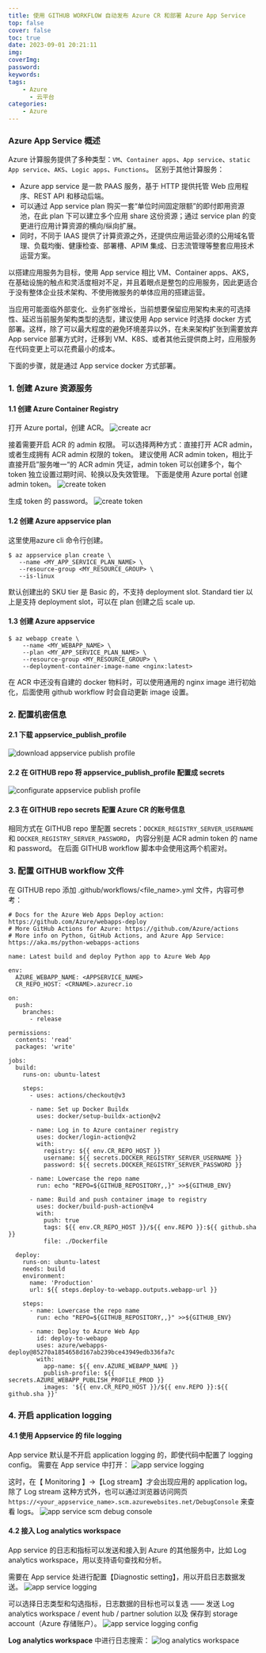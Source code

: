 ```yaml
---
title: 使用 GITHUB WORKFLOW 自动发布 Azure CR 和部署 Azure App Service
top: false
cover: false
toc: true
date: 2023-09-01 20:21:11
img:
coverImg:
password:
keywords:
tags:
    - Azure
	  - 云平台
categories:
    - Azure
---
```

### Azure App Service 概述
Azure 计算服务提供了多种类型：`VM`、`Container apps`、`App service`、`static App service`、`AKS`、`Logic apps`、`Functions`。
区别于其他计算服务：
- Azure app service 是一款 PAAS 服务，基于 HTTP 提供托管 Web 应用程序、REST API 和移动后端。
- 可以通过 App service plan 购买一套“单位时间固定限额”的即付即用资源池，在此 plan 下可以建立多个应用 share 这份资源；通过 service plan 的变更进行应用计算资源的横向/纵向扩展。
- 同时，不同于 IAAS 提供了计算资源之外，还提供应用运营必须的公用域名管理、负载均衡、健康检查、部署槽、APIM 集成、日志流管理等整套应用技术运营方案。

以搭建应用服务为目标，使用 App service 相比 VM、Container apps、AKS，在基础设施的触点和灵活度相对不足，并且着眼点是整包的应用服务，因此更适合于没有整体企业技术架构、不使用微服务的单体应用的搭建运营。

当应用可能面临外部变化、业务扩张增长，当前想要保留应用架构未来的可选择性、延迟当前服务架构类型的选型，建议使用 App service 时选择 docker 方式部署。这样，除了可以最大程度的避免环境差异以外，在未来架构扩张到需要放弃 App service 部署方式时，迁移到 VM、K8S、或者其他云提供商上时，应用服务在代码变更上可以花费最小的成本。

下面的步骤，就是通过 App service docker 方式部署。

### 1. 创建 Azure 资源服务
#### 1.1 创建 Azure Container Registry
打开 Azure portal，创建 ACR。
![create acr](./使用-GITHUB-WORKFLOW-自动发布-Azure-CR-和部署-Azure-App-Service/create_acr.png)

接着需要开启 ACR 的 admin 权限。
可以选择两种方式：直接打开 ACR admin，或者生成拥有 ACR admin 权限的 token。
建议使用 ACR admin token，相比于直接开启”服务唯一“的 ACR admin 凭证，admin token 可以创建多个，每个 token 独立设置过期时间、轮换以及失效管理。
下面是使用 Azure portal 创建 admin token。
![create token](./使用-GITHUB-WORKFLOW-自动发布-Azure-CR-和部署-Azure-App-Service/create_acr_token_01.png)

生成 token 的 password。
![create token](./使用-GITHUB-WORKFLOW-自动发布-Azure-CR-和部署-Azure-App-Service/create_acr_token_02.png)

#### 1.2 创建 Azure appservice plan
这里使用azure cli 命令行创建。
```
$ az appservice plan create \
   --name <MY_APP_SERVICE_PLAN_NAME> \
   --resource-group <MY_RESOURCE_GROUP> \
   --is-linux 
```
默认创建出的 SKU tier 是 Basic 的，不支持 deployment slot.
Standard tier 以上是支持 deployment slot，可以在 plan 创建之后 scale up.

#### 1.3 创建 Azure appservice
```
$ az webapp create \
    --name <MY_WEBAPP_NAME> \
    --plan <MY_APP_SERVICE_PLAN_NAME> \
    --resource-group <MY_RESOURCE_GROUP> \
    --deployment-container-image-name <nginx:latest>
```
在 ACR 中还没有自建的 docker 物料时，可以使用通用的 nginx image 进行初始化，后面使用 github workflow 时会自动更新 image 设置。

### 2. 配置机密信息
#### 2.1 下载 appservice_publish_profile
![download appservice publish profile](./使用-GITHUB-WORKFLOW-自动发布-Azure-CR-和部署-Azure-App-Service/download_appservice_publish_profile.png)

#### 2.2 在 GITHUB repo 将 appservice_publish_profile 配置成 secrets
![configurate appservice publish profile](./使用-GITHUB-WORKFLOW-自动发布-Azure-CR-和部署-Azure-App-Service/configure_appservice_publish_profile.png)

#### 2.3 在 GITHUB repo secrets 配置 Azure CR 的账号信息
相同方式在 GITHUB repo 里配置 secrets：`DOCKER_REGISTRY_SERVER_USERNAME` 和 `DOCKER_REGISTRY_SERVER_PASSWORD`， 内容分别是 ACR admin token 的 name 和 password。
在后面 GITHUB workflow 脚本中会使用这两个机密对。

### 3. 配置 GITHUB workflow 文件
在 GITHUB repo 添加 .github/workflows/<file_name>.yml 文件，内容可参考：
```
# Docs for the Azure Web Apps Deploy action: https://github.com/Azure/webapps-deploy
# More GitHub Actions for Azure: https://github.com/Azure/actions
# More info on Python, GitHub Actions, and Azure App Service: https://aka.ms/python-webapps-actions

name: Latest build and deploy Python app to Azure Web App

env:
  AZURE_WEBAPP_NAME: <APPSERVICE_NAME>
  CR_REPO_HOST: <CRNAME>.azurecr.io

on:
  push:
    branches:
      - release

permissions:
  contents: 'read'
  packages: 'write'

jobs:
  build:
    runs-on: ubuntu-latest

    steps:
      - uses: actions/checkout@v3

      - name: Set up Docker Buildx
        uses: docker/setup-buildx-action@v2

      - name: Log in to Azure container registry
        uses: docker/login-action@v2
        with:
          registry: ${{ env.CR_REPO_HOST }}
          username: ${{ secrets.DOCKER_REGISTRY_SERVER_USERNAME }}
          password: ${{ secrets.DOCKER_REGISTRY_SERVER_PASSWORD }}

      - name: Lowercase the repo name
        run: echo "REPO=${GITHUB_REPOSITORY,,}" >>${GITHUB_ENV}

      - name: Build and push container image to registry
        uses: docker/build-push-action@v4
        with:
          push: true
          tags: ${{ env.CR_REPO_HOST }}/${{ env.REPO }}:${{ github.sha }}
          file: ./Dockerfile

  deploy:
    runs-on: ubuntu-latest
    needs: build
    environment:
      name: 'Production'
      url: ${{ steps.deploy-to-webapp.outputs.webapp-url }}

    steps:
      - name: Lowercase the repo name
        run: echo "REPO=${GITHUB_REPOSITORY,,}" >>${GITHUB_ENV}

      - name: Deploy to Azure Web App
        id: deploy-to-webapp
        uses: azure/webapps-deploy@85270a1854658d167ab239bce43949edb336fa7c
        with:
          app-name: ${{ env.AZURE_WEBAPP_NAME }}
          publish-profile: ${{ secrets.AZURE_WEBAPP_PUBLISH_PROFILE_PROD }}
          images: '${{ env.CR_REPO_HOST }}/${{ env.REPO }}:${{ github.sha }}'
```

### 4. 开启 application logging
#### 4.1 使用 Appservice 的 file logging
App service 默认是不开启 application logging 的，即使代码中配置了 logging config。
需要在 App service 中打开：
![app service logging](./使用-GITHUB-WORKFLOW-自动发布-Azure-CR-和部署-Azure-App-Service/app_service_application_logging.png)

这时，在【 Monitoring 】->【Log stream】才会出现应用的 application log。
除了 Log stream 这种方式外，也可以通过浏览器访问网页`https://<your_appservice_name>.scm.azurewebsites.net/DebugConsole` 来查看 logs。
![app service scm debug console](./使用-GITHUB-WORKFLOW-自动发布-Azure-CR-和部署-Azure-App-Service/app_service_scm_debugconsole.png)

#### 4.2 接入 Log analytics workspace
App service 的日志和指标可以发送和接入到 Azure 的其他服务中，比如 Log analytics workspace，用以支持语句查找和分析。

需要在 App service 处进行配置【Diagnostic setting】，用以开启日志数据发送。
![app service logging](./使用-GITHUB-WORKFLOW-自动发布-Azure-CR-和部署-Azure-App-Service/app_service_logging.png)

可以选择日志类型和勾选指标，日志数据的目标也可以复选 —— 发送 Log analytics workspace / event hub / partner solution 以及 保存到 storage account（Azure 存储账户）。
![app service logging config](./使用-GITHUB-WORKFLOW-自动发布-Azure-CR-和部署-Azure-App-Service/app_service_logging_config.png)

**Log analytics workspace** 中进行日志搜索：
![log analytics workspace](./使用-GITHUB-WORKFLOW-自动发布-Azure-CR-和部署-Azure-App-Service/log_analytics_workspace.png)

